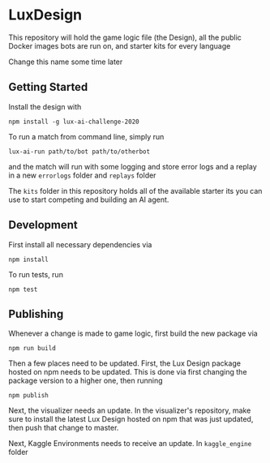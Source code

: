 # LuxDesign

This repository will hold the game logic file (the Design), all the public Docker images bots are run on, and starter kits for every language

Change this name some time later

## Getting Started

Install the design with

```
npm install -g lux-ai-challenge-2020
```

To run a match from command line, simply run

```
lux-ai-run path/to/bot path/to/otherbot
```

and the match will run with some logging and store error logs and a replay in a new `errorlogs` folder and `replays` folder

The `kits` folder in this repository holds all of the available starter its you can use to start competing and building an AI agent.


## Development

First install all necessary dependencies via

```
npm install
```

To run tests, run

```
npm test
```

## Publishing

Whenever a change is made to game logic, first build the new package via

```
npm run build
```


Then a few places need to be updated. First, the Lux Design package hosted on npm needs to be updated. This is done via first changing the package version to a higher one, then running

```
npm publish
```

Next, the visualizer needs an update. In the visualizer's repository, make sure to install the latest Lux Design hosted on npm that was just updated, then push that change to master.

Next, Kaggle Environments needs to receive an update. In `kaggle_engine` folder